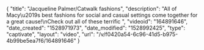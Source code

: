 {
    "title": "Jacqueline Palmer\/Catwalk fashions",
    "description": "All of Macy\u2019s best fashions for social and casual settings come together for a great cause!\nCheck out all of these terrific ",
    "videoid": "164891646",
    "date_created": "1528971973",
    "date_modified": "1528992425",
    "type": "captivate",
    "layout": "video",
    "url": "\/v\/f0420a54-6c96-41d5-b975-4b99be5ea7f6\/164891646"
}